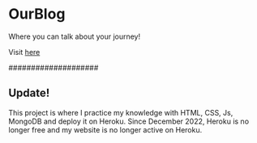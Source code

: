 # OurBlog

Where you can talk about your journey!


Visit [here](https://trmihnle-cfs-1st.herokuapp.com/)


####################

## Update!

This project is where I practice my knowledge with HTML, CSS, Js, MongoDB and deploy it on Heroku.
Since December 2022, Heroku is no longer free and my website is no longer active on Heroku.
